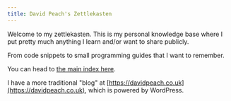 ```yaml
---
title: David Peach's Zettlekasten
---
```


Welcome to my zettlekasten. This is my personal knowledge base where I put 
pretty much anything I learn and/or want to share publicly.

From code snippets to small programming guides that I want to remember.

You can head to [ the main index here](/index/).

I have a more traditional "blog" at [https://davidpeach.co.uk](https://davidpeach.co.uk), which is powered by WordPress.

